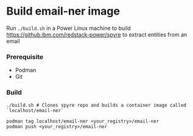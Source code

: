 # Build email-ner image

Run `./build.sh` in a Power Linux machine to build https://github.ibm.com/redstack-power/spyre to extract entities from an email

### Prerequisite
- Podman
- Git

### Build
```shell
./build.sh # Clones spyre repo and builds a container image called `localhost/email-ner`

podman tag localhost/email-ner <your_registry>/email-ner
podman push <your_registry>/email-ner
```
